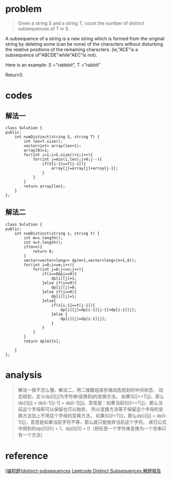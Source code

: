 # problem
>Given a string S and a string T, count the number of distinct subsequences of T in S.

A subsequence of a string is a new string which is formed from the original string by deleting some (can be none) of the characters without disturbing the relative positions of the remaining characters. (ie,"ACE"is a subsequence of"ABCDE"while"AEC"is not).

Here is an example:
S ="rabbbit", T ="rabbit"

Return3.

# codes

## 解法一
```
class Solution {
public:
    int numDistinct(string S, string T) {
        int len=T.size();
        vector<int> array(len+1);
        array[0]=1;
        for(int i=1;i<S.size()+1;i++){
            for(int j=min(i,len);j>0;j--){
                if(S[i-1]==T[j-1]){
                    array[j]=array[j]+array[j-1];
                }
            }
        }
        return array[len];
    }
};
```

## 解法二
```
class Solution {
public:
    int numDistinct(string s, string t) {
        int m=s.length();
        int n=t.length();
        if(m<n){
            return 0;
        }
        vector<vector<long>> dp(m+1,vector<long>(n+1,0));
        for(int i=0;i<=m;i++){
            for(int j=0;j<=n;j++){
                if(i==0&&j==0){
                    dp[i][j]=1;
                }else if(i==0){
                    dp[i][j]=0;
                }else if(j==0){
                    dp[i][j]=1;
                }else{
                    if(s[i-1]==t[j-1]){
                        dp[i][j]=dp[i-1][j-1]+dp[i-1][j];
                    }else {
                        dp[i][j]=dp[i-1][j];
                    }
                }
            }
        }
        return dp[m][n];
        
    }
};
```

# analysis
>解法一我不怎么懂，解法二，用二维数组来存储动态规划的中间状态，
>动态规划，定义dp[i][j]为字符串i变换到j的变换方法。
>如果S[i]==T[j]，那么dp[i][j] = dp[i-1][j-1] + dp[i-1][j]。意思是：如果当前S[i]==T[j]，那么当前这个字母即可以保留也可以抛弃，
>所以变换方法等于保留这个字母的变换方法加上不用这个字母的变换方法。
>如果S[i]!=T[i]，那么dp[i][j] = dp[i-1][j]，意思是如果当前字符不等，那么就只能抛弃当前这个字符。
>递归公式中用到的dp[0][0] = 1，dp[i][0] = 0（把任意一个字符串变换为一个空串只有一个方法）

# reference

[[编程题]distinct-subsequences][1]
[Leetcode Distinct Subsequences 解题报告][2]

[1]: https://www.nowcoder.com/questionTerminal/ed2923e49d3d495f8321aa46ade9f873
[2]: https://blog.csdn.net/worldwindjp/article/details/19770281